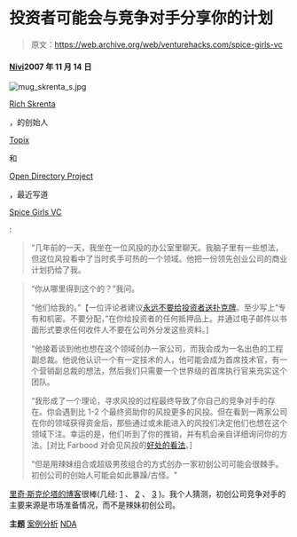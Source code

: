 # 投资者可能会与竞争对手分享你的计划

> 原文：<https://web.archive.org/web/venturehacks.com/spice-girls-vc>

#### [Nivi](/web/20221006040539/https://venturehacks.com/about)2007 年 11 月 14 日

![mug_skrenta_s.jpg](img/b83f8072dbdc31c357443233a1aa2f0f.png)

[Rich Skrenta](https://web.archive.org/web/20221006040539/http://www.skrenta.com/about.html)

，的创始人

[Topix](https://web.archive.org/web/20221006040539/http://www.topix.com/)

和

[Open Directory Project](https://web.archive.org/web/20221006040539/http://www.dmoz.org/)

，最近写道

[Spice Girls VC](https://web.archive.org/web/20221006040539/http://www.skrenta.com/2007/11/spice_girls_vc.html)

:

> “几年前的一天，我坐在一位风投的办公室里聊天。我脑子里有一些想法，但这位风投看中了当时炙手可热的一个领域。他把一份领先创业公司的商业计划扔给了我。

> “你从哪里得到这个的？”我问。
> 
> “他们给我的。”【一位评论者建议[永远不要给投资者送扑克牌](https://web.archive.org/web/20221006040539/http://venturehacks.com/articles/deck#comment-1332)。至少写上“专有和机密。不要分配，”在你给投资者的任何抵押品上。并通过电子邮件以书面形式要求任何收件人不要在公司外分发这些资料。]
> 
> “他接着谈到他也想在这个领域创办一家公司，而我会成为一名出色的工程副总裁。他说他认识一个有一定技术的人，他可能会成为首席技术官，有一个营销副总裁的想法，然后我们只需要一个世界级的首席执行官来充实这个团队。
> 
> “我形成了一个理论，寻求风投的过程最终导致了你自己的竞争对手的存在。你会遇到比 1-2 个最终资助你的风投更多的风投。但在看到一两家公司在你的领域获得资金后，那些通过或未能进入的风投们决定他们也想在这个领域下注。幸运的是，他们听到了你的推销，并有机会亲自详细询问你的方法。[对比 Farbood 对会见风投的[好处的看法](/web/20221006040539/https://venturehacks.com/articles/grockit)。]
> 
> “但是用辣妹组合或超级男孩组合的方式创办一家初创公司可能会很棘手。初创公司的创始人可能会如此暴躁/古怪。"

[里奇·斯克伦塔的博客](https://web.archive.org/web/20221006040539/http://www.skrenta.com/)很棒(几经: [1](https://web.archive.org/web/20221006040539/http://blog.topix.com/archives/000095.html) 、 [2](https://web.archive.org/web/20221006040539/http://blog.topix.com/archives/000016.html) 、 [3](https://web.archive.org/web/20221006040539/http://blog.topix.com/archives/000045.html) )。我个人猜测，初创公司竞争对手的主要来源是市场准备情况，而不是辣妹初创公司。

**主题** [案例分析](https://web.archive.org/web/20221006040539/https://venturehacks.com/topics/case-studies) [NDA](https://web.archive.org/web/20221006040539/https://venturehacks.com/topics/nda)
